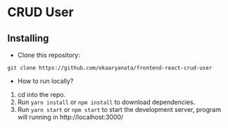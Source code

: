 # CRUD User

## Installing

- Clone this repository:

```
git clone https://github.com/okaaryanata/frontend-react-crud-user
```

- How to run locally?

1. cd into the repo.
2. Run `yarn install` or `npm install` to download dependencies.
3. Run `yarn start` or `npm start` to start the development server, program will running in http://localhost:3000/
